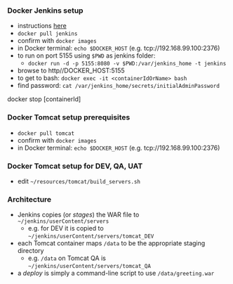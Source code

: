
### Docker Jenkins setup

* instructions [here](https://wiki.jenkins-ci.org/display/JENKINS/Installing+Jenkins+with+Docker)
* `docker pull jenkins`
* confirm with `docker images`
* in Docker terminal: `echo $DOCKER_HOST` (e.g. tcp://192.168.99.100:2376)
* to run on port 5155 using `$PWD` as jenkins folder: 
    * `docker run -d -p 5155:8080 -v $PWD:/var/jenkins_home -t jenkins`
* browse to http//DOCKER_HOST:5155
* to get to bash: `docker exec -it <containerIdOrName> bash`
* find password: `cat /var/jenkins_home/secrets/initialAdminPassword`

docker stop [containerId]

### Docker Tomcat setup prerequisites

* `docker pull tomcat`
* confirm with `docker images`
* in Docker terminal: `echo $DOCKER_HOST` (e.g. tcp://192.168.99.100:2376)

### Docker Tomcat setup for DEV, QA, UAT

* edit `~/resources/tomcat/build_servers.sh`

### Architecture

* Jenkins copies (or *stages*) the WAR file to `~/jenkins/userContent/servers`
    * e.g. for DEV it is copied to `~/jenkins/userContent/servers/tomcat_DEV`
* each Tomcat container maps `/data` to be the appropriate staging directory
    * e.g. `/data` on Tomcat QA is `~/jenkins/userContent/servers/tomcat_QA`
* a *deploy* is simply a command-line script to use `/data/greeting.war`
